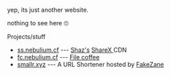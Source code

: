 yep, its just another website.


nothing to see here 🙄

<h>
  
  Projects/stuff
  
  
  <h>
  
<ul>
  <li><a href="https://ss.nebulium.cf">ss.nebulium.cf</a> --- <a href="https://shaz.sexy"> Shaz's</a> <a href="https://getsharex.com"> ShareX </a> CDN</li>
	<li><a href="https://fc.nebulium.cf">fc.nebulium.cf</a> --- <a href="https://file.coffee"> File coffee</a></li>
	<li><a href="https://smallr.xyz">smallr.xyz</a> --- A URL Shortener hosted by <a href="https://fakezane.net">FakeZane</a></li>
</ul>
